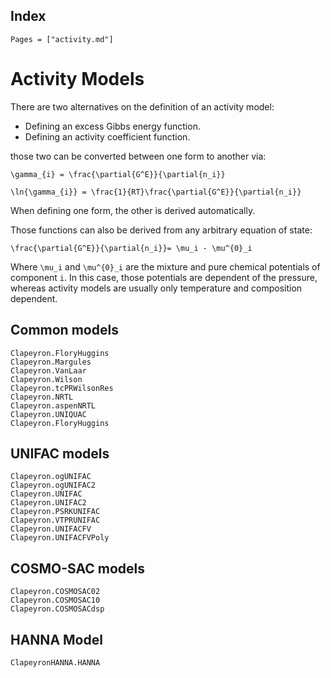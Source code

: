 ## Index

```@index
Pages = ["activity.md"]
```

# Activity Models

There are two alternatives on the definition of an activity model:

- Defining an excess Gibbs energy function.
- Defining an activity coefficient function.

those two can be converted between one form to another via:

``\gamma_{i} = \frac{\partial{G^E}}{\partial{n_i}}``

``\ln{\gamma_{i}} = \frac{1}{RT}\frac{\partial{G^E}}{\partial{n_i}}``

When defining one form, the other is derived automatically.

Those functions can also be derived from any arbitrary equation of state:

``\frac{\partial{G^E}}{\partial{n_i}}= \mu_i - \mu^{0}_i``

Where ``\mu_i`` and ``\mu^{0}_i`` are the mixture and pure chemical potentials of component ``i``.
In this case, those potentials are dependent of the pressure, whereas activity models are usually only temperature and composition dependent.

## Common models

```@docs
Clapeyron.FloryHuggins
Clapeyron.Margules
Clapeyron.VanLaar
Clapeyron.Wilson
Clapeyron.tcPRWilsonRes
Clapeyron.NRTL
Clapeyron.aspenNRTL
Clapeyron.UNIQUAC
Clapeyron.FloryHuggins
```

## UNIFAC models

```@docs
Clapeyron.ogUNIFAC
Clapeyron.ogUNIFAC2
Clapeyron.UNIFAC
Clapeyron.UNIFAC2
Clapeyron.PSRKUNIFAC
Clapeyron.VTPRUNIFAC
Clapeyron.UNIFACFV
Clapeyron.UNIFACFVPoly
```

## COSMO-SAC models

```@docs
Clapeyron.COSMOSAC02
Clapeyron.COSMOSAC10
Clapeyron.COSMOSACdsp
```

## HANNA Model

```@docs
ClapeyronHANNA.HANNA
```
